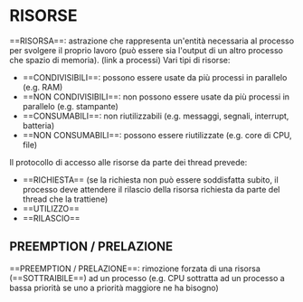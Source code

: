 # RISORSE
==RISORSA==: astrazione che rappresenta un'entità necessaria al processo per svolgere il proprio lavoro (può essere sia l'output di un altro processo che spazio di memoria).
(link a processi)
Vari tipi di risorse:
- ==CONDIVISIBILI==: possono essere usate da più processi in parallelo (e.g. RAM)
- ==NON CONDIVISIBILI==: non possono essere usate da più processi in parallelo (e.g. stampante)
- ==CONSUMABILI==: non riutilizzabili (e.g. messaggi, segnali, interrupt, batteria)
- ==NON CONSUMABILI==: possono essere riutilizzate (e.g. core di CPU, file)

Il protocollo di accesso alle risorse da parte dei thread prevede:
- ==RICHIESTA== (se la richiesta non può essere soddisfatta subito, il processo deve attendere il rilascio della risorsa richiesta da parte del thread che la trattiene)
- ==UTILIZZO==
- ==RILASCIO==

## PREEMPTION / PRELAZIONE
==PREEMPTION / PRELAZIONE==: rimozione forzata di una risorsa (==SOTTRAIBILE==) ad un processo (e.g. CPU sottratta ad un processo a bassa priorità se uno a priorità maggiore ne ha bisogno)
